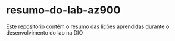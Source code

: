 # resumo-do-lab-az900
Este repositório contém o resumo das lições aprendidas durante o desenvolvimento do lab na DIO
